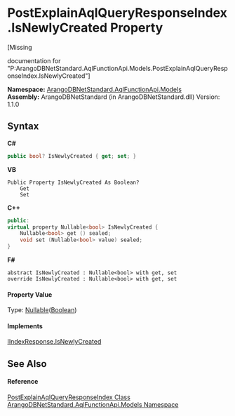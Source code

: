 # PostExplainAqlQueryResponseIndex.IsNewlyCreated Property 
 

\[Missing <summary> documentation for "P:ArangoDBNetStandard.AqlFunctionApi.Models.PostExplainAqlQueryResponseIndex.IsNewlyCreated"\]

**Namespace:**&nbsp;<a href="e03acbe1-782e-533e-7ffe-cd51613ed54f">ArangoDBNetStandard.AqlFunctionApi.Models</a><br />**Assembly:**&nbsp;ArangoDBNetStandard (in ArangoDBNetStandard.dll) Version: 1.1.0

## Syntax

**C#**<br />
``` C#
public bool? IsNewlyCreated { get; set; }
```

**VB**<br />
``` VB
Public Property IsNewlyCreated As Boolean?
	Get
	Set
```

**C++**<br />
``` C++
public:
virtual property Nullable<bool> IsNewlyCreated {
	Nullable<bool> get () sealed;
	void set (Nullable<bool> value) sealed;
}
```

**F#**<br />
``` F#
abstract IsNewlyCreated : Nullable<bool> with get, set
override IsNewlyCreated : Nullable<bool> with get, set
```


#### Property Value
Type: <a href="https://docs.microsoft.com/dotnet/api/system.nullable-1" target="_blank" rel="noopener noreferrer">Nullable</a>(<a href="https://docs.microsoft.com/dotnet/api/system.boolean" target="_blank" rel="noopener noreferrer">Boolean</a>)

#### Implements
<a href="a7e2950d-ca79-fd3c-1d7d-662d424b274b">IIndexResponse.IsNewlyCreated</a><br />

## See Also


#### Reference
<a href="da0362a5-de95-6550-5569-177a7fbb9a53">PostExplainAqlQueryResponseIndex Class</a><br /><a href="e03acbe1-782e-533e-7ffe-cd51613ed54f">ArangoDBNetStandard.AqlFunctionApi.Models Namespace</a><br />